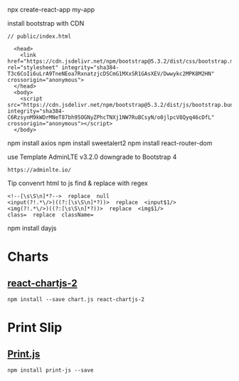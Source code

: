 npx create-react-app my-app

install bootstrap with CDN

```
// public/index.html

  <head>
    <link href="https://cdn.jsdelivr.net/npm/bootstrap@5.3.2/dist/css/bootstrap.min.css" rel="stylesheet" integrity="sha384-T3c6CoIi6uLrA9TneNEoa7RxnatzjcDSCmG1MXxSR1GAsXEV/Dwwykc2MPK8M2HN" crossorigin="anonymous">
  </head>
  <body>
    <script src="https://cdn.jsdelivr.net/npm/bootstrap@5.3.2/dist/js/bootstrap.bundle.min.js" integrity="sha384-C6RzsynM9kWDrMNeT87bh95OGNyZPhcTNXj1NW7RuBCsyN/o0jlpcV8Qyq46cDfL" crossorigin="anonymous"></script>
  </body>
```

npm install axios
npm install sweetalert2
npm install react-router-dom

use Template AdminLTE v3.2.0
downgrade to Bootstrap 4

```
https://adminlte.io/
```

Tip convenrt html to js
find & replace with regex

```
<!--[\s\S\n]*?-->  replace  null
<input(?!.*\/>)((?:[\s\S\n]*?))>  replace  <input$1/>
<img(?!.*\/>)((?:[\s\S\n]*?))>  replace  <img$1/>
class=  replace  className=
```

npm install dayjs

# Charts

## [react-chartjs-2](https://react-chartjs-2.js.org/)

```
npm install --save chart.js react-chartjs-2
```

# Print Slip

## [Print.js](https://printjs.crabbly.com/)

```
npm install print-js --save
```
